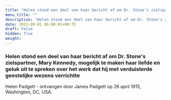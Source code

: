 ```yaml
---
title: "Helen stond een deel van haar bericht af om Dr. Stone's zielspartner, Mary Kennedy, mogelijk te maken haar liefde en geluk uit te spreken over het werk dat hij met verduisterde geestelijke wezens verrichtte"
menu_title: ""
description: "Helen stond een deel van haar bericht af om Dr. Stone's zielspartner, Mary Kennedy, mogelijk te maken haar liefde en geluk uit te spreken over het werk dat hij met verduisterde geestelijke wezens verrichtte"
date: 2023-09-01 06:00:01+00:75
draft: False
hidden: True
weight:
---
```

### Helen stond een deel van haar bericht af om Dr. Stone's zielspartner, Mary Kennedy, mogelijk te maken haar liefde en geluk uit te spreken over het werk dat hij met verduisterde geestelijke wezens verrichtte

Helen Padgett - ontvangen door James Padgett op 26 april 1915, Washington, DC, USA.
